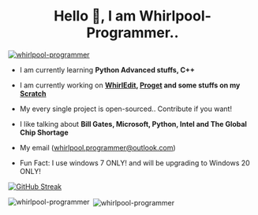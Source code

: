 <h1 align="center">Hello 👋, I am Whirlpool-Programmer..</h1>
<p align="left"> <a href="https://github.com/ryo-ma/github-profile-trophy"><img src="https://github-profile-trophy.vercel.app/?username=whirlpool-programmer" alt="whirlpool-programmer" /></a> </p>

- I am currently learning **Python Advanced stuffs, C++**

- I am currently working on **[WhirlEdit](https://github.com/whirlpool-programmer/whirledit), [Proget](http://pypi.org/projects/proget) and some stuffs on my [Scratch](http://scratch.mit.edu/users/whirlpool-programmer)**

- My every single project is open-sourced.. Contribute if you want!

- I like talking about **Bill Gates, Microsoft, Python, Intel and The Global Chip Shortage**

- My email (whirlpool.programmer@outlook.com)

- Fun Fact: I use windows 7 ONLY! and will be upgrading to Windows 20 ONLY!

[![GitHub Streak](https://github-readme-streak-stats.herokuapp.com?user=Whirlpool-Programmer&theme=dark)](https://git.io/streak-stats)
<p><img align="left" src="https://github-readme-stats.vercel.app/api/top-langs?username=whirlpool-programmer&show_icons=true&locale=en&layout=compact" alt="whirlpool-programmer" /></p>
<p>&nbsp;<img align="center" src="https://github-readme-stats.vercel.app/api?username=whirlpool-programmer&show_icons=true&locale=en" alt="whirlpool-programmer" /></p>
